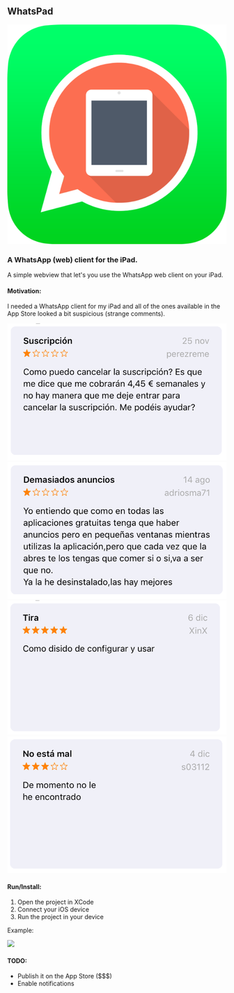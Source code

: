 ## WhatsPad

![](img/icon.png)

### A WhatsApp (web) client for the iPad.

A simple webview that let's you use the WhatsApp web client on your iPad.

#### Motivation: 

I needed a WhatsApp client for my iPad and all of the ones available in the App Store looked a bit suspicious (strange comments). 

![](img/1.png)
![](img/2.png)
![](img/3.png)
![](img/4.png)

#### Run/Install:

1. Open the project in XCode
2. Connect your iOS device
3. Run the project in your device

Example:

![](img/5.png)

#### TODO:

- Publish it on the App Store ($$$)
- Enable notifications
